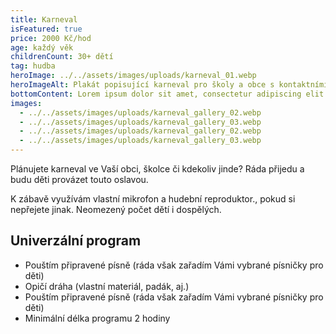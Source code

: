 ```yaml
---
title: Karneval
isFeatured: true
price: 2000 Kč/hod
age: každý věk
childrenCount: 30+ dětí
tag: hudba
heroImage: ../../assets/images/uploads/karneval_01.webp
heroImageAlt: Plakát popisující karneval pro školy a obce s kontaktními informacemi na Šárku
bottomContent: Lorem ipsum dolor sit amet, consectetur adipiscing elit. Vestibulum ultrices venenatis ante, vitae tempus velit tincidunt ut. Quisque sed imperdiet ex, a varius diam. Suspendisse id velit placerat, euismod metus sed, viverra mauris.
images:
  - ../../assets/images/uploads/karneval_gallery_02.webp
  - ../../assets/images/uploads/karneval_gallery_03.webp
  - ../../assets/images/uploads/karneval_gallery_02.webp
  - ../../assets/images/uploads/karneval_gallery_03.webp
---
```

Plánujete karneval ve Vaší obci, školce či kdekoliv jinde? Ráda přijedu a budu děti provázet touto oslavou. 

K zábavě využívám vlastní mikrofon a hudební reproduktor., pokud si nepřejete jinak.
Neomezený počet dětí i dospělých.

## Univerzální program

* Pouštím připravené písně (ráda však zařadím Vámi vybrané písničky pro děti)
* Opičí dráha (vlastní materiál, padák, aj.)
* Pouštím připravené písně (ráda však zařadím Vámi vybrané písničky pro děti)
* Minimální délka programu 2 hodiny
